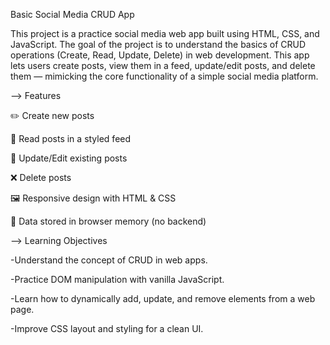 Basic Social Media CRUD App

This project is a practice social media web app built using HTML, CSS, and JavaScript.
The goal of the project is to understand the basics of CRUD operations (Create, Read, Update, Delete) in web development.
This app lets users create posts, view them in a feed, update/edit posts, and delete them — mimicking the core functionality of a simple social media platform.



--> Features

✏️ Create new posts

📖 Read posts in a styled feed

🔄 Update/Edit existing posts

❌ Delete posts

🖼️ Responsive design with HTML & CSS

💾 Data stored in browser memory (no backend)



--> Learning Objectives

-Understand the concept of CRUD in web apps.

-Practice DOM manipulation with vanilla JavaScript.

-Learn how to dynamically add, update, and remove elements from a web page.

-Improve CSS layout and styling for a clean UI.
